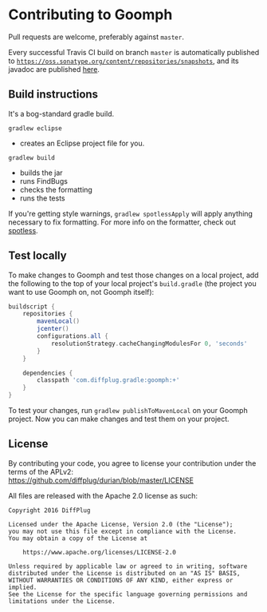 # Contributing to Goomph

Pull requests are welcome, preferably against `master`.

Every successful Travis CI build on branch `master` is automatically published to [`https://oss.sonatype.org/content/repositories/snapshots`](https://oss.sonatype.org/content/repositories/snapshots/com/diffplug/), and its javadoc are published [here](https://diffplug.github.io/goomph/javadoc/snapshot/).

## Build instructions

It's a bog-standard gradle build.

`gradlew eclipse`
* creates an Eclipse project file for you.

`gradlew build`
* builds the jar
* runs FindBugs
* checks the formatting
* runs the tests

If you're getting style warnings, `gradlew spotlessApply` will apply anything necessary to fix formatting. For more info on the formatter, check out [spotless](https://github.com/diffplug/spotless).

## Test locally

To make changes to Goomph and test those changes on a local project, add the following to the top of your local project's `build.gradle` (the project you want to use Goomph on, not Goomph itself):

```groovy
buildscript {
	repositories {
		mavenLocal()
		jcenter()
		configurations.all {
			resolutionStrategy.cacheChangingModulesFor 0, 'seconds'
		}
	}

	dependencies {
		classpath 'com.diffplug.gradle:goomph:+'
	}
}

```

To test your changes, run `gradlew publishToMavenLocal` on your Goomph project.  Now you can make changes and test them on your project.

## License

By contributing your code, you agree to license your contribution under the terms of the APLv2: https://github.com/diffplug/durian/blob/master/LICENSE

All files are released with the Apache 2.0 license as such:

```
Copyright 2016 DiffPlug

Licensed under the Apache License, Version 2.0 (the "License");
you may not use this file except in compliance with the License.
You may obtain a copy of the License at

	https://www.apache.org/licenses/LICENSE-2.0

Unless required by applicable law or agreed to in writing, software
distributed under the License is distributed on an "AS IS" BASIS,
WITHOUT WARRANTIES OR CONDITIONS OF ANY KIND, either express or implied.
See the License for the specific language governing permissions and
limitations under the License.
```
